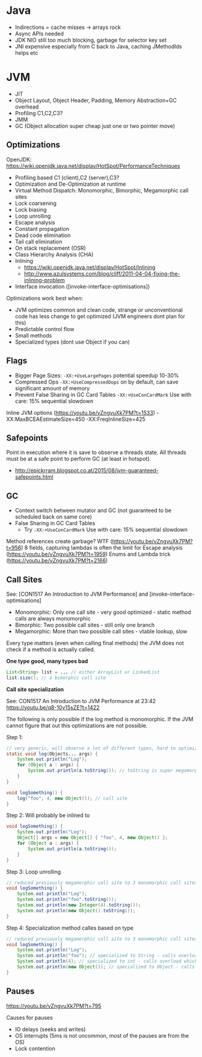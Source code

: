 Java
====

* Indirections = cache misses -> arrays rock
* Async APIs needed
* JDK NIO still too much blocking, garbage for selector key set
* JNI expensive especially from C back to Java, caching JMethodIds helps etc

# JVM

* JIT
* Object Layout, Object Header, Padding, Memory Abstraction+GC overhead
* Profiling C1,C2,C3?
* JMM
* GC (Object allocation super cheap just one or two pointer move)

## Optimizations

OpenJDK: https://wiki.openjdk.java.net/display/HotSpot/PerformanceTechniques

 * Profiling based C1 (client),C2 (server),C3?
 * Optimization and De-Optimization at runtime
 * Virtual Method Dispatch: Monomorphic, Bimorphic, Megamorphic call sites
 * Lock coarsening
 * Lock biasing
 * Loop unrolling
 * Escape analysis
 * Constant propagation
 * Dead code elimination
 * Tail call elimination
 * On stack replacement (OSR)
 * Class Hierarchy Analysis (CHA)
 * Inlining
    + https://wiki.openjdk.java.net/display/HotSpot/Inlining
    + http://www.azulsystems.com/blog/cliff/2011-04-04-fixing-the-inlining-problem
 * Interface invocation ([invoke-interface-optimisations])

Optimizations work best when:

 * JVM optimizes common and clean code, strange or unconventional code has less change to get optimized (JVM engineers dont plan for this)
 * Predictable control flow
 * Small methods
 * Specialized types (dont use Object if you can)
 
## Flags

 * Bigger Page Sizes: ```-XX:+UseLargePages``` potential speedup 10-30%
 * Compressed Ops ```-XX:+UseCompressedOops``` on by default, can save significant amount of memory
 * Prevent False Sharing in GC Card Tables ```-XX:+UseConCardMark``` Use with care: 15% sequential slowdown

Inline JVM options (https://youtu.be/vZngvuXk7PM?t=1533) -XX:MaxBCEAEstimateSize=450 -XX:FreqInlineSize=425

## Safepoints

Point in execution where it is save to observe a threads state. All threads must be at a safe point to perform GC (at least in hotspot).

 * http://epickrram.blogspot.co.at/2015/08/jvm-guaranteed-safepoints.html
 
## GC

 * Context switch between mutator and GC (not guaranteed to be scheduled back on same core)
 * False Sharing in GC Card Tables
   + Try ```-XX:+UseConCardMark``` Use with care: 15% sequential slowdown

Method references create garbage? WTF (https://youtu.be/vZngvuXk7PM?t=956)
8 fields, capturing lambdas is often the limit for Escape analysis (https://youtu.be/vZngvuXk7PM?t=1959)
Enums and Lambda trick (https://youtu.be/vZngvuXk7PM?t=2166)

## Call Sites

See: [CON1517 An Introduction to JVM Performance] and [invoke-interface-optimisations]

 * Monomorphic: Only one call site - very good optimized - static method calls are always monomorphic
 * Bimorphic: Two possible call sites - still only one branch
 * Megamorphic: More than two possible call sites - vtable lookup, slow

Every type matters (even when calling final methods) the JVM does not check if a method is actually called.

**One type good, many types bad**

```java
List<String> list = ... // either ArrayList or LinkedList
list.size(); // a bimorphic call site
```

**Call site specialization**

See: CON1517 An Introduction to JVM Performance at 23:42 https://youtu.be/q8-10v15sZE?t=1422

The following is only possible if the log method is monomorphic. 
If the JVM cannot figure that out this optimizations are not possible.

Step 1:

```java
// very generic, will observe a lot of different types, hard to optimize
static void log(Objects... args) {
    System.out.println("Log");
    for (Object a : args) {
        System.out.println(a.toString()); // toString is super megamorphic
    }
}

void logSomething() {
    log("foo", 4, new Object()); // call site
}
```

Step 2: Will probably be inlined to

```java
void logSomething() {
    System.out.println("Log");
    Object[] args = new Object[] { "foo", 4, new Object() };
    for (Object a : args) {
        System.out.println(a.toString());
    }
}
```

Step 3: Loop unrolling

```java
// reduced previously megamorphic call site to 3 monomorphic call sites
void logSomething() {
    System.out.println("Log");
    System.out.println("foo".toString());
    System.out.println(new Integer(4).toString());
    System.out.println(new Object().toString());
}
```

Step 4: Specialization method calles based on type

```java
// reduced previously megamorphic call site to 3 monomorphic call sites
void logSomething() {
    System.out.println("Log");
    System.out.println("foo"); // specialized to String - calls overload which takes String
    System.out.println(4); // specialized to int - calls overload which takes int
    System.out.println(new Object()); // specialized to Object - calls overload which takes Object
}
```

## Pauses

https://youtu.be/vZngvuXk7PM?t=795

Causes for pauses
 * IO delays (seeks and writes)
 * OS interrupts (5ms is not uncommon, most of the pauses are from the OS)
 * Lock contention